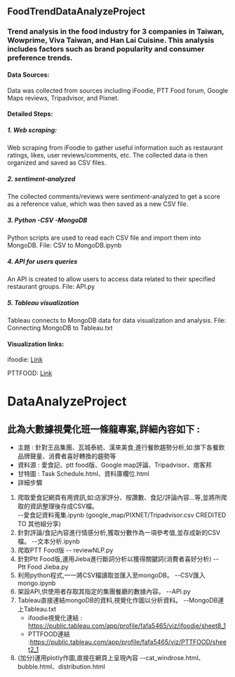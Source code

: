 ## FoodTrendDataAnalyzeProject
### Trend analysis in the food industry for 3 companies in Taiwan, Wowprime, Viva Taiwan, and Han Lai Cuisine. This analysis includes factors such as brand popularity and consumer preference trends.
#### Data Sources: 
Data was collected from sources including iFoodie, PTT Food forum, Google Maps reviews, Tripadvisor, and Pixnet.
#### Detailed Steps: 
##### 1. Web scraping:
Web scraping from iFoodie to gather useful information such as restaurant ratings, likes, user reviews/comments, etc. The collected data is then organized and saved as CSV files.
##### 2. sentiment-analyzed 
The collected comments/reviews were sentiment-analyzed to get a score as a reference value, which was then saved as a new CSV file.
##### 3. Python -CSV -MongoDB 
Python scripts are used to read each CSV file and import them into MongoDB.
File: CSV to MongoDB.ipynb
##### 4. API for users queries
An API is created to allow users to access data related to their specified restaurant groups.
File: API.py
##### 5. Tableau visualization
Tableau connects to MongoDB data for data visualization and analysis.
File: Connecting MongoDB to Tableau.txt
#### Visualization links:
ifoodie: [Link](https://public.tableau.com/app/profile/fafa5465/viz/ifoodie/sheet8_1)

PTTFOOD: [Link](https://public.tableau.com/app/profile/fafa5465/viz/PTTFOOD/sheet2_1)

# DataAnalyzeProject
## 此為大數據視覺化班一條龍專案,詳細內容如下 : 
- 主題 : 針對王品集團、瓦城泰統、漢來美食,進行餐飲趨勢分析,如:旗下各餐飲品牌聲量、消費者喜好轉換的趨勢等
- 資料源 : 愛食記、ptt food版、Google map評論、Tripadvisor、痞客邦
- 甘特圖 : Task Schedule.html、資料庫欄位.html
- 詳細步驟
1. 爬取愛食記網頁有用資訊,如:店家評分、按讚數、食記/評論內容...等,並將所爬取的資訊整理後存成CSV檔。       
   --愛食記資料蒐集.ipynb  (google_map/PIXNET/Tripadvisor.csv CREDITED TO 其他組分享)
2. 針對評論/食記內容進行情感分析,獲取分數作為一項參考值,並存成新的CSV檔。    --文本分析.ipynb
3. 爬取PTT Food版    -- reviewNLP.py
4. 針對Ptt Food版,運用Jieba進行斷詞分析以獲得關鍵詞(消費者喜好分析)       -- Ptt Food Jieba.py
5. 利用python程式,一一將CSV檔讀取並匯入至mongoDB。    --CSV匯入mongo.ipynb
6. 架設API,供使用者存取其指定的集團餐廳的數據內容。    --API.py
7. Tableau直接連結mongoDB的資料,視覺化作圖以分析資料。    --MongoDB連上Tableau.txt
   - ifoodie視覺化連結 : https://public.tableau.com/app/profile/fafa5465/viz/ifoodie/sheet8_1
   - PTTFOOD連結 :https://public.tableau.com/app/profile/fafa5465/viz/PTTFOOD/sheet2_1
8. (加分)運用plotly作圖,直接在網頁上呈現內容    --cat_windrose.html、bubble.html、distribution.html
